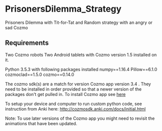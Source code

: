 # PrisonersDilemma_Strategy
Prisoners Dilemma with Tit-for-Tat and Random strategy with an angry or sad Cozmo


## Requirements
Two Cozmo robots
Two Android tablets with Cozmo version 1.5 installed on it. 

Python 3.5.3 with following packages installed
numpy==1.16.4
Pillow==6.1.0
cozmoclad==1.5.0
cozmo==0.14.0

The cozmo sdk(s) are a match for version Cozmo app version 3.4 . They need to be installed in order provided so that a newer version of the packages don't get pulled in. To install Cozmo app see [here](https://github.com/cozmo4hri/Device_Setup)

To setup your device and computer to run custom python code, see instruction from Anki here: http://cozmosdk.anki.com/docs/initial.html

Note: To use later versions of the Cozmo app you might need to revisit the animations that have been updated.

